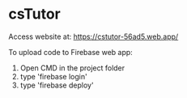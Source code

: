 # csTutor

Access website at: https://cstutor-56ad5.web.app/

To upload code to Firebase web app:
1) Open CMD in the project folder
2) type 'firebase login'
3) type 'firebase deploy'